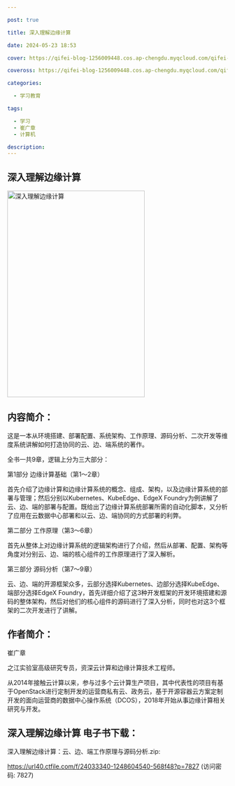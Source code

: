 ```yaml
---

post: true

title: 深入理解边缘计算

date: 2024-05-23 18:53

cover: https://qifei-blog-1256009448.cos.ap-chengdu.myqcloud.com/qifei-blog/6618f6c168eb935713618cc1.jpg

coveross: https://qifei-blog-1256009448.cos.ap-chengdu.myqcloud.com/qifei-blog/6618f6c168eb935713618cc1.jpg

categories:

  - 学习教育

tags:

  - 学习
  - 崔广章
  - 计算机

description:
---
```


## 深入理解边缘计算
<img alt="深入理解边缘计算 " class="aligncenter loading" data-was-processed="true" decoding="async" fetchpriority="high" height="471" src="https://qifei-blog-1256009448.cos.ap-chengdu.myqcloud.com/qifei-blog/6618f6c168eb935713618cc1.jpg " style="cursor: zoom-in;" width="314"/>

## 内容简介：

这是一本从环境搭建、部署配置、系统架构、工作原理、源码分析、二次开发等维度系统讲解如何打造协同的云、边、端系统的著作。

全书一共9章，逻辑上分为三大部分：

第1部分 边缘计算基础（第1～2章）

首先介绍了边缘计算和边缘计算系统的概念、组成、架构，以及边缘计算系统的部署与管理；然后分别以Kubernetes、KubeEdge、EdgeX Foundry为例讲解了云、边、端的部署与配置。既给出了边缘计算系统部署所需的自动化脚本，又分析了应用在云数据中心部署和以云、边、端协同的方式部署的利弊。

第二部分 工作原理（第3～6章）

首先从整体上对边缘计算系统的逻辑架构进行了介绍，然后从部署、配置、架构等角度对分别云、边、端的核心组件的工作原理进行了深入解析。

第三部分 源码分析（第7～9章）

云、边、端的开源框架众多，云部分选择Kubernetes、边部分选择KubeEdge、端部分选择EdgeX Foundry，首先详细介绍了这3种开发框架的开发环境搭建和源码的整体架构，然后对他们的核心组件的源码进行了深入分析，同时也对这3个框架的二次开发进行了讲解。

## 作者简介：

崔广章

之江实验室高级研究专员，资深云计算和边缘计算技术工程师。

从2014年接触云计算以来，参与过多个云计算生产项目，其中代表性的项目有基于OpenStack进行定制开发的运营商私有云、政务云，基于开源容器云方案定制开发的面向运营商的数据中心操作系统（DCOS），2018年开始从事边缘计算相关研究与开发。

## 深入理解边缘计算 电子书下载：
深入理解边缘计算：云、边、端工作原理与源码分析.zip: 

https://url40.ctfile.com/f/24033340-1248604540-568f48?p=7827 (访问密码: 7827)
